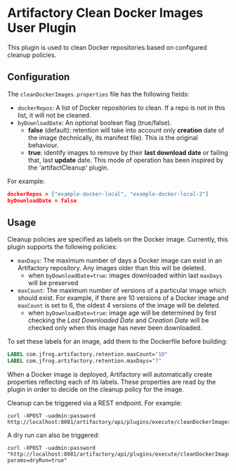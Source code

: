 Artifactory Clean Docker Images User Plugin
===========================================

This plugin is used to clean Docker repositories based on configured cleanup
policies.

Configuration
-------------

The `cleanDockerImages.properties` file has the following fields:

- `dockerRepos`: A list of Docker repositories to clean. If a repo is not in
  this list, it will not be cleaned.
- `byDownloadDate`: An optional boolean flag (true/false). 
    * **false** (default): retention will take into account only **creation** date of the image
      (technically, its manifest file). This is the original behaviour.
    * **true**: identify images to remove by their **last download date** or failing that,
      last **update** date. This mode of operation has been inspired by the 'artifactCleanup'
      plugin.

For example:

``` json
dockerRepos = ["example-docker-local", "example-docker-local-2"]
byDownloadDate = false
```

Usage
-----

Cleanup policies are specified as labels on the Docker image. Currently, this
plugin supports the following policies:

- `maxDays`: The maximum number of days a Docker image can exist in an
  Artifactory repository. Any images older than this will be deleted.
    * when `byDownloadDate=true`: images downloaded within last `maxDays` will
      be preserved
- `maxCount`: The maximum number of versions of a particular image which should
  exist. For example, if there are 10 versions of a Docker image and `maxCount`
  is set to 6, the oldest 4 versions of the image will be deleted.
    * when `byDownloadDate=true`: image age will be determined by first checking
     the _Last Downloaded Date_ and _Creation Date_ will be checked only when this image has never
     been downloaded.

To set these labels for an image, add them to the Dockerfile before building:

``` dockerfile
LABEL com.jfrog.artifactory.retention.maxCount="10"
LABEL com.jfrog.artifactory.retention.maxDays="7"
```

When a Docker image is deployed, Artifactory will automatically create
properties reflecting each of its labels. These properties are read by the
plugin in order to decide on the cleanup policy for the image.

Cleanup can be triggered via a REST endpoint. For example:

``` shell
curl -XPOST -uadmin:password http://localhost:8081/artifactory/api/plugins/execute/cleanDockerImages
```

A dry run can also be triggered:

``` shell
curl -XPOST -uadmin:password "http://localhost:8081/artifactory/api/plugins/execute/cleanDockerImages?params=dryRun=true"
```
